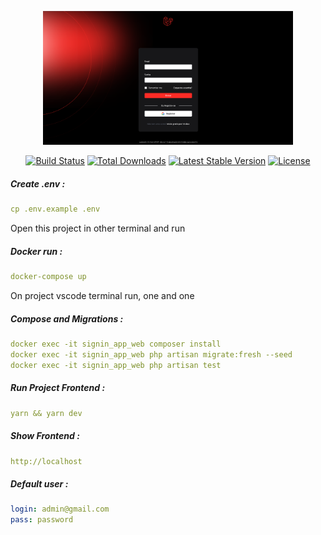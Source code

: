 <p align="center"><a href="https://laravel.com" target="_blank"><img src="/resources/assets/featured.png" width="400" alt="Laravel Logo"></a></p>
<p align="center">
<a href="https://github.com/laravel/framework/actions"><img src="https://github.com/laravel/framework/workflows/tests/badge.svg" alt="Build Status"></a>
<a href="https://packagist.org/packages/laravel/framework"><img src="https://img.shields.io/packagist/dt/laravel/framework" alt="Total Downloads"></a>
<a href="https://packagist.org/packages/laravel/framework"><img src="https://img.shields.io/packagist/v/laravel/framework" alt="Latest Stable Version"></a>
<a href="https://packagist.org/packages/laravel/framework"><img src="https://img.shields.io/packagist/l/laravel/framework" alt="License"></a>
</p>

##### Create .env : 

```yml
cp .env.example .env
```

Open this project in other terminal and run 
##### Docker run : 

```yml
docker-compose up
```

On project vscode terminal run, one and one
##### Compose and Migrations : 

```yml
docker exec -it signin_app_web composer install
docker exec -it signin_app_web php artisan migrate:fresh --seed
docker exec -it signin_app_web php artisan test
```
##### Run Project Frontend : 

```yml
yarn && yarn dev
```
##### Show Frontend : 

```yml
http://localhost
```
##### Default user : 

```yml
login: admin@gmail.com
pass: password
```